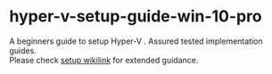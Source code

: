 # hyper-v-setup-guide-win-10-pro

A beginners guide to setup Hyper-V . Assured tested implementation guides.
<br>
Please check [setup wikilink](https://github.com/MadhuriKankurte/hyper-v-setup-guide-win-10-pro/wiki) for extended guidance.

